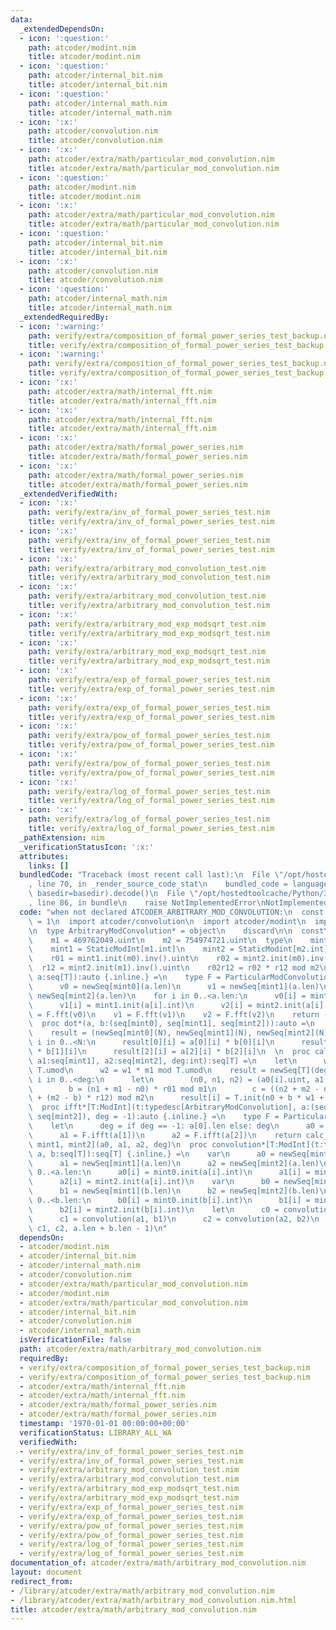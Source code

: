 ```yaml
---
data:
  _extendedDependsOn:
  - icon: ':question:'
    path: atcoder/modint.nim
    title: atcoder/modint.nim
  - icon: ':question:'
    path: atcoder/internal_bit.nim
    title: atcoder/internal_bit.nim
  - icon: ':question:'
    path: atcoder/internal_math.nim
    title: atcoder/internal_math.nim
  - icon: ':x:'
    path: atcoder/convolution.nim
    title: atcoder/convolution.nim
  - icon: ':x:'
    path: atcoder/extra/math/particular_mod_convolution.nim
    title: atcoder/extra/math/particular_mod_convolution.nim
  - icon: ':question:'
    path: atcoder/modint.nim
    title: atcoder/modint.nim
  - icon: ':x:'
    path: atcoder/extra/math/particular_mod_convolution.nim
    title: atcoder/extra/math/particular_mod_convolution.nim
  - icon: ':question:'
    path: atcoder/internal_bit.nim
    title: atcoder/internal_bit.nim
  - icon: ':x:'
    path: atcoder/convolution.nim
    title: atcoder/convolution.nim
  - icon: ':question:'
    path: atcoder/internal_math.nim
    title: atcoder/internal_math.nim
  _extendedRequiredBy:
  - icon: ':warning:'
    path: verify/extra/composition_of_formal_power_series_test_backup.nim
    title: verify/extra/composition_of_formal_power_series_test_backup.nim
  - icon: ':warning:'
    path: verify/extra/composition_of_formal_power_series_test_backup.nim
    title: verify/extra/composition_of_formal_power_series_test_backup.nim
  - icon: ':x:'
    path: atcoder/extra/math/internal_fft.nim
    title: atcoder/extra/math/internal_fft.nim
  - icon: ':x:'
    path: atcoder/extra/math/internal_fft.nim
    title: atcoder/extra/math/internal_fft.nim
  - icon: ':x:'
    path: atcoder/extra/math/formal_power_series.nim
    title: atcoder/extra/math/formal_power_series.nim
  - icon: ':x:'
    path: atcoder/extra/math/formal_power_series.nim
    title: atcoder/extra/math/formal_power_series.nim
  _extendedVerifiedWith:
  - icon: ':x:'
    path: verify/extra/inv_of_formal_power_series_test.nim
    title: verify/extra/inv_of_formal_power_series_test.nim
  - icon: ':x:'
    path: verify/extra/inv_of_formal_power_series_test.nim
    title: verify/extra/inv_of_formal_power_series_test.nim
  - icon: ':x:'
    path: verify/extra/arbitrary_mod_convolution_test.nim
    title: verify/extra/arbitrary_mod_convolution_test.nim
  - icon: ':x:'
    path: verify/extra/arbitrary_mod_convolution_test.nim
    title: verify/extra/arbitrary_mod_convolution_test.nim
  - icon: ':x:'
    path: verify/extra/arbitrary_mod_exp_modsqrt_test.nim
    title: verify/extra/arbitrary_mod_exp_modsqrt_test.nim
  - icon: ':x:'
    path: verify/extra/arbitrary_mod_exp_modsqrt_test.nim
    title: verify/extra/arbitrary_mod_exp_modsqrt_test.nim
  - icon: ':x:'
    path: verify/extra/exp_of_formal_power_series_test.nim
    title: verify/extra/exp_of_formal_power_series_test.nim
  - icon: ':x:'
    path: verify/extra/exp_of_formal_power_series_test.nim
    title: verify/extra/exp_of_formal_power_series_test.nim
  - icon: ':x:'
    path: verify/extra/pow_of_formal_power_series_test.nim
    title: verify/extra/pow_of_formal_power_series_test.nim
  - icon: ':x:'
    path: verify/extra/pow_of_formal_power_series_test.nim
    title: verify/extra/pow_of_formal_power_series_test.nim
  - icon: ':x:'
    path: verify/extra/log_of_formal_power_series_test.nim
    title: verify/extra/log_of_formal_power_series_test.nim
  - icon: ':x:'
    path: verify/extra/log_of_formal_power_series_test.nim
    title: verify/extra/log_of_formal_power_series_test.nim
  _pathExtension: nim
  _verificationStatusIcon: ':x:'
  attributes:
    links: []
  bundledCode: "Traceback (most recent call last):\n  File \"/opt/hostedtoolcache/Python/3.8.5/x64/lib/python3.8/site-packages/onlinejudge_verify/documentation/build.py\"\
    , line 70, in _render_source_code_stat\n    bundled_code = language.bundle(stat.path,\
    \ basedir=basedir).decode()\n  File \"/opt/hostedtoolcache/Python/3.8.5/x64/lib/python3.8/site-packages/onlinejudge_verify/languages/nim.py\"\
    , line 86, in bundle\n    raise NotImplementedError\nNotImplementedError\n"
  code: "when not declared ATCODER_ARBITRARY_MOD_CONVOLUTION:\n  const ATCODER_ARBITRARY_MOD_CONVOLUTION*\
    \ = 1\n  import atcoder/convolution\n  import atcoder/modint\n  import atcoder/extra/math/particular_mod_convolution\n\
    \n  type ArbitraryModConvolution* = object\n    discard\n\n  const\n    m0 = 167772161.uint\n\
    \    m1 = 469762049.uint\n    m2 = 754974721.uint\n  type\n    mint0 = StaticModInt[m0.int]\n\
    \    mint1 = StaticModInt[m1.int]\n    mint2 = StaticModint[m2.int]\n\n  const\n\
    \    r01 = mint1.init(m0).inv().uint\n    r02 = mint2.init(m0).inv().uint\n  \
    \  r12 = mint2.init(m1).inv().uint\n    r02r12 = r02 * r12 mod m2\n\n  proc fft*[T:ModInt](t:typedesc[ArbitraryModConvolution],\
    \ a:seq[T]):auto {.inline.} =\n    type F = ParticularModConvolution\n    var\n\
    \      v0 = newSeq[mint0](a.len)\n      v1 = newSeq[mint1](a.len)\n      v2 =\
    \ newSeq[mint2](a.len)\n    for i in 0..<a.len:\n      v0[i] = mint0.init(a[i].int)\n\
    \      v1[i] = mint1.init(a[i].int)\n      v2[i] = mint2.init(a[i].int)\n    v0\
    \ = F.fft(v0)\n    v1 = F.fft(v1)\n    v2 = F.fft(v2)\n    return (v0,v1,v2)\n\
    \  proc dot*(a, b:(seq[mint0], seq[mint1], seq[mint2])):auto =\n    let N = a[0].len\n\
    \    result = (newSeq[mint0](N), newSeq[mint1](N), newSeq[mint2](N))\n    for\
    \ i in 0..<N:\n      result[0][i] = a[0][i] * b[0][i]\n      result[1][i] = a[1][i]\
    \ * b[1][i]\n      result[2][i] = a[2][i] * b[2][i]\n  \n  proc calc_garner[T:ModInt](a0:seq[mint0],\
    \ a1:seq[mint1], a2:seq[mint2], deg:int):seq[T] =\n    let\n      w1 = m0 mod\
    \ T.umod\n      w2 = w1 * m1 mod T.umod\n    result = newSeq[T](deg)\n    for\
    \ i in 0..<deg:\n      let\n        (n0, n1, n2) = (a0[i].uint, a1[i].uint, a2[i].uint)\n\
    \        b = (n1 + m1 - n0) * r01 mod m1\n        c = ((n2 + m2 - n0) * r02r12\
    \ + (m2 - b) * r12) mod m2\n      result[i] = T.init(n0 + b * w1 + c * w2)\n\n\
    \  proc ifft*[T:ModInt](t:typedesc[ArbitraryModConvolution], a:(seq[mint0], seq[mint1],\
    \ seq[mint2]), deg = -1):auto {.inline.} =\n    type F = ParticularModConvolution\n\
    \    let\n      deg = if deg == -1: a[0].len else: deg\n      a0 = F.ifft(a[0])\n\
    \      a1 = F.ifft(a[1])\n      a2 = F.ifft(a[2])\n    return calc_garner[T, mint0,\
    \ mint1, mint2](a0, a1, a2, deg)\n  proc convolution*[T:ModInt](t:typedesc[ArbitraryModConvolution],\
    \ a, b:seq[T]):seq[T] {.inline.} =\n    var\n      a0 = newSeq[mint0](a.len)\n\
    \      a1 = newSeq[mint1](a.len)\n      a2 = newSeq[mint2](a.len)\n    for i in\
    \ 0..<a.len:\n      a0[i] = mint0.init(a[i].int)\n      a1[i] = mint1.init(a[i].int)\n\
    \      a2[i] = mint2.init(a[i].int)\n    var\n      b0 = newSeq[mint0](b.len)\n\
    \      b1 = newSeq[mint1](b.len)\n      b2 = newSeq[mint2](b.len)\n    for i in\
    \ 0..<b.len:\n      b0[i] = mint0.init(b[i].int)\n      b1[i] = mint1.init(b[i].int)\n\
    \      b2[i] = mint2.init(b[i].int)\n    let\n      c0 = convolution(a0, b0)\n\
    \      c1 = convolution(a1, b1)\n      c2 = convolution(a2, b2)\n    return calc_garner[T](c0,\
    \ c1, c2, a.len + b.len - 1)\n"
  dependsOn:
  - atcoder/modint.nim
  - atcoder/internal_bit.nim
  - atcoder/internal_math.nim
  - atcoder/convolution.nim
  - atcoder/extra/math/particular_mod_convolution.nim
  - atcoder/modint.nim
  - atcoder/extra/math/particular_mod_convolution.nim
  - atcoder/internal_bit.nim
  - atcoder/convolution.nim
  - atcoder/internal_math.nim
  isVerificationFile: false
  path: atcoder/extra/math/arbitrary_mod_convolution.nim
  requiredBy:
  - verify/extra/composition_of_formal_power_series_test_backup.nim
  - verify/extra/composition_of_formal_power_series_test_backup.nim
  - atcoder/extra/math/internal_fft.nim
  - atcoder/extra/math/internal_fft.nim
  - atcoder/extra/math/formal_power_series.nim
  - atcoder/extra/math/formal_power_series.nim
  timestamp: '1970-01-01 00:00:00+00:00'
  verificationStatus: LIBRARY_ALL_WA
  verifiedWith:
  - verify/extra/inv_of_formal_power_series_test.nim
  - verify/extra/inv_of_formal_power_series_test.nim
  - verify/extra/arbitrary_mod_convolution_test.nim
  - verify/extra/arbitrary_mod_convolution_test.nim
  - verify/extra/arbitrary_mod_exp_modsqrt_test.nim
  - verify/extra/arbitrary_mod_exp_modsqrt_test.nim
  - verify/extra/exp_of_formal_power_series_test.nim
  - verify/extra/exp_of_formal_power_series_test.nim
  - verify/extra/pow_of_formal_power_series_test.nim
  - verify/extra/pow_of_formal_power_series_test.nim
  - verify/extra/log_of_formal_power_series_test.nim
  - verify/extra/log_of_formal_power_series_test.nim
documentation_of: atcoder/extra/math/arbitrary_mod_convolution.nim
layout: document
redirect_from:
- /library/atcoder/extra/math/arbitrary_mod_convolution.nim
- /library/atcoder/extra/math/arbitrary_mod_convolution.nim.html
title: atcoder/extra/math/arbitrary_mod_convolution.nim
---
```

